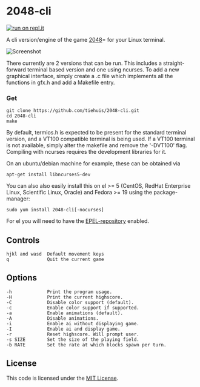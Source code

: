 # 2048-cli

[![run on repl.it](http://repl.it/badge/github/tiehuis/2048-cli)](https://repl.it/github/tiehuis/2048-cli)

A cli version/engine of the game [2048](https://github.com/gabrielecirulli/2048)=
for your Linux terminal.

![Screenshot](http://i.imgur.com/qTfXP4J.png)

There currently are 2 versions that can be run. This includes a straight-forward
terminal based version and one using ncurses. To add a new graphical interface,
simply create a .c file which implements all the functions in gfx.h and add a
Makefile entry.

### Get
    git clone https://github.com/tiehuis/2048-cli.git
    cd 2048-cli
    make

By default, termios.h is expected to be present for the standard terminal
version, and a VT100 compatible terminal is being used. If a VT100 terminal is
not available, simply alter the makefile and remove the '-DVT100' flag.
Compiling with ncurses requires the development libraries for it.

On an ubuntu/debian machine for example, these can be obtained via

```
apt-get install libncurses5-dev
```

You can also also easily install this on el >= 5 (CentOS, RedHat Enterprise Linux,
Scientific Linux, Oracle) and Fedora >= 19 using the package-manager:

```
sudo yum install 2048-cli[-nocurses]
```

For el you will need to have the
[EPEL-repository](https://fedoraproject.org/wiki/EPEL/FAQ#How_can_I_install_the_packages_from_the_EPEL_software_repository.3F)
enabled.

## Controls
    hjkl and wasd  Default movement keys
    q              Quit the current game

## Options
    -h             Print the program usage.
    -H             Print the current highscore.
    -C             Disable color support (default).
    -c             Enable color support if supported.
    -a             Enable animations (default).
    -A             Disable animations.
    -i             Enable ai without displaying game.
    -I             Enable ai and display game.
    -r             Reset highscore. Will prompt user.
    -s SIZE        Set the size of the playing field.
    -b RATE        Set the rate at which blocks spawn per turn.

## License
This code is licensed under the
[MIT License](https://github.com/Tiehuis/2048-cli/blob/master/LICENSE).
